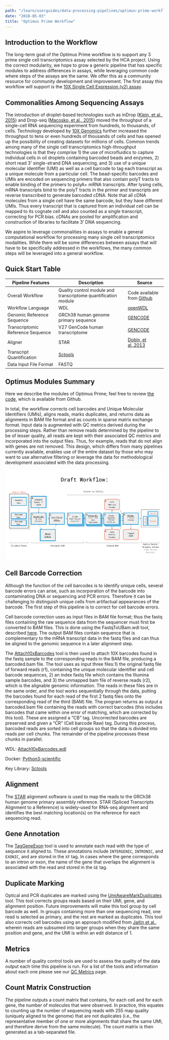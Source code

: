 ```yaml
---
path: "/learn/userguides/data-processing-pipelines/optimus-prime-workflow"
date: "2018-05-03"
title: "Optimus Prime Workflow"
---
```


## Introduction to the Workflow

The long-term goal of the Optimus Prime workflow is to support any 3 prime single cell transcriptomics assay selected by the HCA project. Using the correct modularity, we hope to grow a generic pipeline that has specific modules to address differences in assays, while leveraging common code where steps of the assays are the same. We offer this as a community resource for community development and improvement. The first assay this workflow will support is the [10X Single Cell Expression (v2) assay](https://www.10xgenomics.com/solutions/single-cell).

## Commonalities Among Sequencing Assays

The introduction of droplet-based technologies such as inDrop ([Klein, et al., 2015](https://www.ncbi.nlm.nih.gov/pmc/articles/PMC4441768/)) and Drop-seq ([Macosko, et al., 2015](https://www.sciencedirect.com/science/article/pii/S0092867415005498)) moved the throughput of a single-cell RNA sequencing experiment from hundreds, to thousands, of cells. Technology developed by [10X Genomics](https://www.10xgenomics.com/) further increased the throughput to tens or even hundreds of thousands of cells and has opened up the possibility of creating datasets for millions of cells. Common trends among many of the single cell transcriptomics high-throughput technologies is that they comprise 1) the use of microfluidics to capture individual cells in oil droplets containing barcoded beads and enzymes, 2) short read 3’ single-strand DNA sequencing, and 3) use of a unique molecular identifier (UMI) as well as a cell barcode to tag each transcript as a unique molecule from a particular cell. The bead-specific barcodes and UMIs are encoded on sequencing primers that also contain polyT tracts to enable binding of the primers to polyA+ mRNA transcripts. After lysing cells, mRNA transcripts bind to the polyT tracts in the primer and transcripts are reverse transcribed to generate barcoded cDNA. Note that all cDNA molecules from a single cell have the same barcode, but they have different UMIs. Thus every transcript that is captured from an individual cell can be mapped to its cognate cell and also counted as a single transcript, correcting for PCR bias. cDNAs are pooled for amplification and construction of libraries to facilitate 3’ DNA sequencing.

We aspire to leverage commonalities in assays to enable a general computational workflow for processing many single cell transcriptomics modalities. While there will be some differences between assays that will have to be specifically addressed in the workflows, the many common steps will be leveraged into a general workflow.

## Quick Start Table

| Pipeline Features | Description | Source |
|-------------------|---------------------------------------------------------------|-----------------------|
| Overall Workflow  |Quality control module and transcriptome quantification module | Code available from [Github](https://github.com/HumanCellAtlas/skylab/blob/master/pipelines/optimus/Optimus.wdl) |
| Workflow Language |WDL          |[openWDL](https://github.com/openwdl/wdl)|
| Genomic Reference Sequence|GRCh38 human genome primary sequence|[GENCODE](https://www.gencodegenes.org/human/release_27.html)|
|Transcriptomic Reference Sequence |V27 GenCode human transcriptome |[GENCODE](https://www.gencodegenes.org/human/release_27.html)|
| Aligner           |STAR       |[Dobin, et al.,2013](https://www.ncbi.nlm.nih.gov/pmc/articles/PMC3530905/)|
| Transcript Quantification |[Sctools](https://github.com/HumanCellAtlas/sctools)        |                                              |                       |
|Data Input File Format | FASTQ      |                                              |                       |

## Optimus Modules Summary

Here we describe the modules of Optimus Prime; feel free to review [the code](https://github.com/HumanCellAtlas/skylab/blob/master/pipelines/optimus/Optimus.wdl), which is available from Github.

In total, the workflow corrects cell barcodes and Unique Molecular Identifiers (UMIs), aligns reads, marks duplicates, and returns data as alignments in BAM file format and as counts in sparse matrix exchange format. Input data is augmented with QC metrics derived during the processing steps. Rather than remove reads determined by the pipeline to be of lesser quality, all reads are kept with their associated QC metrics and incorporated into the output files. Thus, for example, reads that do not align with genes are not removed. This design, which differs from many pipelines currently available, enables use of the entire dataset by those who may want to use alternative filtering or leverage the data for methodological development associated with the data processing.

![Optimus Workflow](_images/optimus_workflow.png)

## Cell Barcode Correction

Although the function of the cell barcodes is to identify unique cells, several barcode errors can arise, such as incorporation of the barcode into contaminating DNA or sequencing and PCR errors. Therefore it can be challenging to distinguish unique cells from artifactual appearances of the barcode. The first step of this pipeline is to correct for cell barcode errors.

Cell barcode correction uses as input files in BAM file format; thus the fastq files containing the raw sequence data from the sequencer must first be converted to BAM files. This is done using the FastqToUBam.wdl tool, described [here](https://software.broadinstitute.org/gatk/documentation/tooldocs/4.0.3.0/picard_sam_FastqToSam.php). The output BAM files contain sequence that is complementary to the mRNA transcript data in the fastq files and can thus be aligned to the genomic sequence in a later alignment step.

The [Attach10xBarcodes](https://github.com/HumanCellAtlas/sctools) tool is then used to attach 10X barcodes found in the fastq sample to the corresponding reads in the BAM file, producing a barcoded.bam file. The tool uses as input three files:1) the original fastq file of forward reads (r1), containing the unique molecular identifier and cell barcode sequences, 2) an index fastq file which contains the Illumina sample barcodes, and 3) the unmapped bam file of reverse reads (r2), which is the alignable genomic information. The reads in these files are in the same order, and the tool works sequentially through the data, putting the barcodes found for each read of the first 2 fastq files  onto the corresponding read of the third (BAM) file.  The program returns as output a barcoded.bam file containing the reads with correct barcodes (this includes barcodes that came within one error of matching, which are corrected by this tool). These are assigned a “CB” tag. Uncorrected barcodes are preserved and given a “CR” (Cell barcode Raw) tag. During this process, barcoded reads are sorted into cell groups so that the data is divided into reads per cell chunks. The remainder of the pipeline processes these chunks in parallel.

WDL: [Attach10xBarcodes.wdl](https://github.com/HumanCellAtlas/skylab/blob/master/library/tasks/Attach10xBarcodes.wdl)

Docker: [Python3-scientific](https://github.com/HumanCellAtlas/skylab/blob/master/docker/python3-scientific/Dockerfile)

Key Library: [Sctools](https://github.com/HumanCellAtlas/sctools)

## Alignment

The [STAR](https://www.ncbi.nlm.nih.gov/pmc/articles/PMC3530905/) alignment software is used to map the reads to the GRCh38 human genome primary assembly reference. STAR (Spliced Transcripts Alignment to a Reference) is widely-used for RNA-seq alignment and identifies the best matching location(s) on the reference for each sequencing read.

## Gene Annotation

The [TagGeneExon](https://github.com/HumanCellAtlas/skylab/blob/master/pipelines/optimus/Optimus.wdl) tool is used to annotate each read with the type of sequence it aligned to. These annotations include `INTERGENIC`, `INTRONIC`, and `EXONIC`, and are stored in the `XF` tag. In cases where the gene corresponds to an intron or exon, the name of the gene that overlaps the alignment is associated with the read and stored in the `GE` tag.

## Duplicate Marking

Optical and PCR duplicates are marked using the [UmiAwareMarkDuplicates](https://broadinstitute.github.io/picard/command-line-overview.html#MarkDuplicates) tool. This tool corrects groups reads based on their UMI, gene, and alignment position. Future improvements will make this tool group by cell barcode as well. In groups containing more than one sequencing read, one read is selected as primary, and the rest are marked as duplicates. This tool also corrects cell barcodes using an approach modified from [Jaitin et al.](), wherein reads are subsumed into larger groups when they share the same position and gene, and the UMI is within an edit distance of 1.

## Metrics

A number of quality control tools are used to assess the quality of the data output each time this pipeline is run. For a list of the tools and information about each one please see our [QC Metrics](/learn/userguides/data-processing-pipelines/qc-mertics) page.

## Count Matrix Construction

The pipeline outputs a count matrix that contains, for each cell and for each gene, the number of molecules that were observed. In practice, this equates to counting up the number of sequencing reads with 255 map quality (uniquely aligned to the genome) that are not duplicates (i.e., the representative member of one or more alignments that share the same UMI, and therefore derive from the same molecule). The count matrix is then generated as a tab-separated file.
